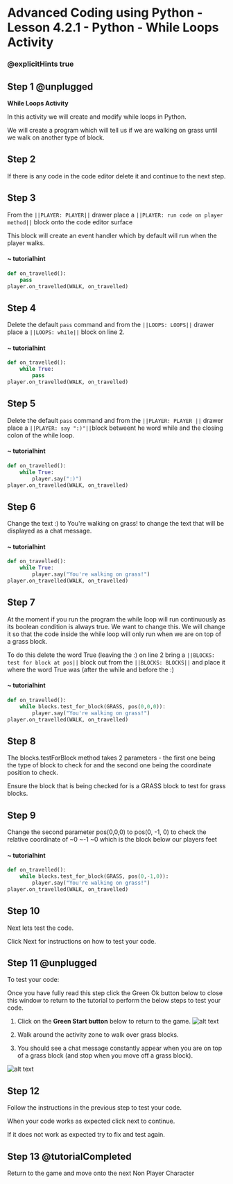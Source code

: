 # Advanced Coding using Python - Lesson 4.2.1 - Python - While Loops Activity

### @explicitHints true


## Step 1 @unplugged
**While Loops Activity**

In this activity we will create and modify while loops in Python.

We will create a program which will tell us if we are walking on grass until we walk on another type of block.

## Step 2
If there is any code in the code editor delete it and continue to the next step. 

## Step 3 
From the ``||PLAYER: PLAYER||`` drawer place a ``||PLAYER: run code on player method||``  block onto the code editor surface

This block will create an event handler which by default will run when the player walks.

#### ~ tutorialhint
```python
def on_travelled():
    pass
player.on_travelled(WALK, on_travelled)
```

## Step 4 
Delete the default `pass` command and from the ``||LOOPS: LOOPS||`` drawer place a ``||LOOPS: while||`` block on line 2.
#### ~ tutorialhint
```python
def on_travelled():
    while True:
        pass
player.on_travelled(WALK, on_travelled)
```

## Step 5
Delete the default `pass` command and from the ``||PLAYER: PLAYER ||`` drawer place a ``||PLAYER: say ":)"||``block betweent he word while and the closing colon of the while loop.
#### ~ tutorialhint
```python
def on_travelled():
    while True:
        player.say(":)")
player.on_travelled(WALK, on_travelled)
```

## Step 6 
Change the text :) to You're walking on grass! to change the text that will be displayed as a chat message.
#### ~ tutorialhint
```python
def on_travelled():
    while True:
        player.say("You're walking on grass!")
player.on_travelled(WALK, on_travelled)
```

## Step 7 
At the moment if you run the program the while loop will run continuously as its boolean condition is always true. 
We want to change this. 
We will change it so that the code inside the while loop will only run when we are on top of a grass block.

To do this delete the word True (leaving the :) on line 2 bring a ``||BLOCKS: test for block at pos||`` block out from the ``||BLOCKS: BLOCKS||`` and place it where the word True was (after the while and before the :)
#### ~ tutorialhint
```python
def on_travelled():
    while blocks.test_for_block(GRASS, pos(0,0,0)):
        player.say("You're walking on grass!")
player.on_travelled(WALK, on_travelled)
```
## Step 8 
The blocks.testForBlock method takes 2 parameters - the first one being the type of block to check for and the second one being the coordinate position to check.

Ensure the block that is being checked for is a GRASS block to test for grass blocks.

## Step 9 
Change the second parameter pos(0,0,0) to pos(0, -1, 0) to check the relative coordinate of ~0 ~-1 ~0 which is the block below our players feet
#### ~ tutorialhint
```python
def on_travelled():
    while blocks.test_for_block(GRASS, pos(0,-1,0)):
        player.say("You're walking on grass!")
player.on_travelled(WALK, on_travelled)

```

## Step 10
Next lets test the code.

Click Next for instructions on how to test your code.

## Step 11 @unplugged
To test your code:

Once you have fully read this step click the Green Ok button below to close this window to return to the tutorial to perform the below steps to test your code.

1. Click on the **Green Start button** below to return to the game.
![alt text](https://advancedpyv3.codingcredentials.com/Lesson3/3.2.1/images/1.jpg?raw=true "Start")

2. Walk around the activity zone to walk over grass blocks.

3. You should see a chat message constantly appear when you are on top of a grass block (and stop when you move off a grass block).

![alt text](https://advancedpyv3.codingcredentials.com/Lesson4/4.2.1/images/2.jpg?raw=true "Test")

## Step 12
Follow the instructions in the previous step to test your code.

When your code works as expected click next to continue.

If it does not work as expected try to fix and test again.

## Step 13 @tutorialCompleted
Return to the game and move onto the next Non Player Character
